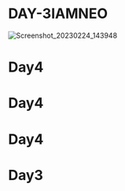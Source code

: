 # DAY-3IAMNEO
![Screenshot_20230224_143948](https://user-images.githubusercontent.com/111976681/221138838-35f45b4a-29bc-4e7a-8701-6ce5f21aeb9d.png)
# Day4
# Day4
# Day4
# Day3
